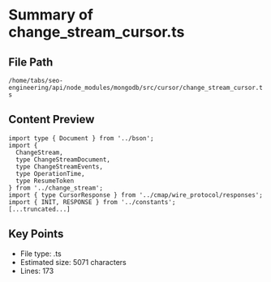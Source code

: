 # Summary of change_stream_cursor.ts
  
## File Path
`/home/tabs/seo-engineering/api/node_modules/mongodb/src/cursor/change_stream_cursor.ts`

## Content Preview
```
import type { Document } from '../bson';
import {
  ChangeStream,
  type ChangeStreamDocument,
  type ChangeStreamEvents,
  type OperationTime,
  type ResumeToken
} from '../change_stream';
import { type CursorResponse } from '../cmap/wire_protocol/responses';
import { INIT, RESPONSE } from '../constants';
[...truncated...]
```

## Key Points
- File type: .ts
- Estimated size: 5071 characters
- Lines: 173
